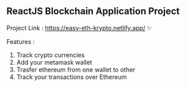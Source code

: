 ## ReactJS Blockchain Application Project

Project Link :  https://easy-eth-krypto.netlify.app/ ✨

Features :
1. Track crypto currencies
2. Add your metamask wallet
3. Trasfer ethereum from one wallet to other
4. Track your transactions over Ethereum
